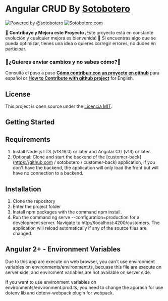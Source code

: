 # Angular CRUD By [Sotobotero](https://sotobotero.com)
[![Powered by @sotobotero](https://img.shields.io/badge/Powered%20by-%40sotobotero-blue?style=flat-square&logo=twitter)](https://twitter.com/sotobotero)
[![Sotobotero.com](https://img.shields.io/badge/Powered%20by-sotobotero.com-blue?style=flat-square&logo=twitter)](https://sotobotero.com/)

🌟 **Contribuye y Mejora este Proyecto**
¡Este proyecto está en constante evolución y cualquier mejora es bienvenida! 🎉 Si encuentras algo que se pueda optimizar, tienes una idea o quieres corregir errores, no dudes en participar.
### 📌¿Quieres enviar cambios y no sabes cómo?📌
Consulta el paso a paso [**Cómo contribuir con un proyecto en github**](https://github.com/sotobotero/CodeHub/blob/develop/README.md#-cómo-contribuir) para español or [**How to Contribute with github project**](https://github.com/sotobotero/CodeHub/blob/develop/README.md#-how-to-contribute) for English.
## License
This project is open source under the [Licencia MIT](https://github.com/sotobotero/CodeHub/blob/develop/LICENSE).

## Getting Started

## Requirements
1. Install Node.js LTS (v18.16.0) or later and Angular CLI (v13) or later.
2. Optional: Clone and start the backend of the [customer-back](https://github.com / sotobotero / customer-back) application, if you don't have the backend, the application will only load the front but will have no connection to a backend.


## Installation
1. Clone the repository
2. Enter the project folder
3. Install npm packages with the command npm install.
4. Run the command ng serve --configuration=production for a development server. Navigate to http://localhost:4200/customers.
The application will reload automatically if any of the source files are changed.


## Angular 2+ - Environment Variables
Due to this app are execute on web browser, you can't use environment variables on environments/environment.ts, becuase this file are execute on server side, and enviroment variables are not available on server side.

If you want to use environment variables on environments/environment.prod.ts, you need to change the aporach for use dotenv lib and  dotenv-webpack plugin for webpack. 